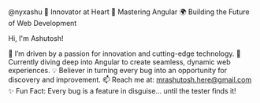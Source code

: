 @nyxashu
🚀 Innovator at Heart
🌟 Mastering Angular
🌍 Building the Future of Web Development

Hi, I'm Ashutosh!

🔭 I’m driven by a passion for innovation and cutting-edge technology.
🌱 Currently diving deep into Angular to create seamless, dynamic web experiences.
💡 Believer in turning every bug into an opportunity for discovery and improvement.
📫 Reach me at: mrashutosh.here@gmail.com
✨ Fun Fact: Every bug is a feature in disguise... until the tester finds it!

